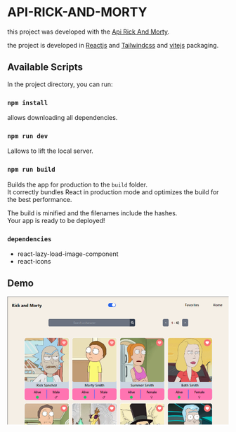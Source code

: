 # API-RICK-AND-MORTY

this project was developed with the [Api Rick And Morty](https://rickandmortyapi.com/).

the project is developed in [Reactjs](https://reactjs.org/) and [Tailwindcss](https://tailwindcss.com/docs/installation) and [vitejs](https://es.vitejs.dev/guide/) packaging.

## Available Scripts

In the project directory, you can run:

### `npm install`

allows downloading all dependencies.

### `npm run dev`

Lallows to lift the local server.

### `npm run build`

Builds the app for production to the `build` folder.\
It correctly bundles React in production mode and optimizes the build for the best performance.

The build is minified and the filenames include the hashes.\
Your app is ready to be deployed!

### `dependencies`

- react-lazy-load-image-component
- react-icons

## Demo

![api-rick-and-morty-1](/src/assets/api-rick-and-morty-2.png)
